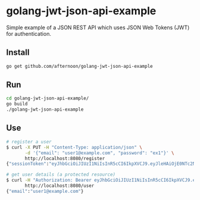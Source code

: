 golang-jwt-json-api-example
===========================

Simple example of a JSON REST API which uses JSON Web Tokens (JWT) for
authentication.

Install
-------

```sh
go get github.com/afternoon/golang-jwt-json-api-example
```

Run
---

```sh
cd golang-jwt-json-api-example/
go build
./golang-jwt-json-api-example
```

Use
---

```sh
# register a user
$ curl -X PUT -H "Content-Type: application/json" \
       -d '{"email": "user1@example.com", "password": "ex1"}' \
       http://localhost:8080/register
{"sessionToken":"eyJhbGciOiJIUzI1NiIsInR5cCI6IkpXVCJ9.eyJleHAiOjE0NTc2NTI0NTEsImp0aSI6Ik1LMU82RHJUUnBDYzJ0cmxfQ29XSUE9PSJ9.xx9si3DlDQMpf4qzAXAiXKXr1_8VQ6tqbIwOw8rrZfg"}

# get user details (a protected resource)
$ curl -H "Authorization: Bearer eyJhbGciOiJIUzI1NiIsInR5cCI6IkpXVCJ9.eyJleHAiOjE0NTc2NTI0NTEsImp0aSI6Ik1LMU82RHJUUnBDYzJ0cmxfQ29XSUE9PSJ9.xx9si3DlDQMpf4qzAXAiXKXr1_8VQ6tqbIwOw8rrZfg" \
       http://localhost:8080/user
{"email":"user1@example.com"}
```
